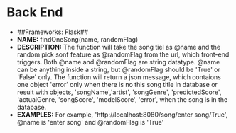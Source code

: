 # Back End

+ ##Frameworks: Flask##
+ **NAME:** findOneSong(name, randomFlag)
+ **DESCRIPTION:** The function will take the song tiel as @name and the random pick sonf feature as @randomFlag from the url, which front-end triggers. Both @name and @randomFlag are string datatype. @name can be anything inside a string, but @randomFlag should be 'True' or 'False' only. The function will return a json message, which contaions one object 'error' only when there is no this song title in database or result with objects, 'songName','artist', 'songGenre', 'predictedScore', 'actualGenre, 'songScore', 'modelScore', 'error', when the song is in the database.
+ **EXAMPLES:** For example, 'http://localhost:8080/song/enter song/True', @name is 'enter song' and @randomFlag is 'True'
